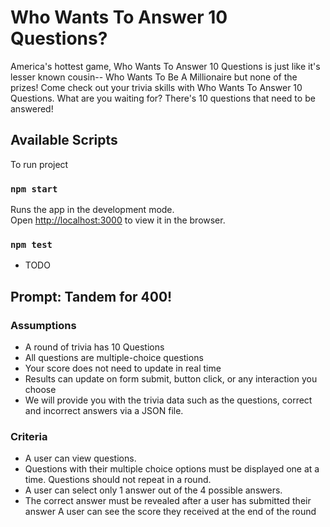 # Who Wants To Answer 10 Questions?

America's hottest game, Who Wants To Answer 10 Questions is just like it's lesser known cousin-- Who Wants To Be A Millionaire but none of the prizes! Come check out your trivia skills with Who Wants To Answer 10 Questions. What are you waiting for? There's 10 questions that need to be answered!

## Available Scripts

To run project

### `npm start`

Runs the app in the development mode.\
Open [http://localhost:3000](http://localhost:3000) to view it in the browser.

### `npm test`

* TODO

## Prompt: Tandem for 400!

### Assumptions

* A round of trivia has 10 Questions
* All questions are multiple-choice questions
* Your score does not need to update in real time
* Results can update on form submit, button click, or any interaction you choose
* We will provide you with the trivia data such as the questions, correct and incorrect answers via a JSON file.

### Criteria

* A user can view questions.
* Questions with their multiple choice options must be displayed one at a time. Questions should not repeat in a round.
* A user can select only 1 answer out of the 4 possible answers.
* The correct answer must be revealed after a user has submitted their answer A user can see the score they received at the end of the round
